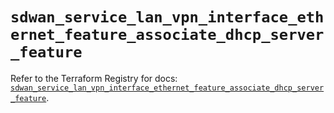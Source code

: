 # `sdwan_service_lan_vpn_interface_ethernet_feature_associate_dhcp_server_feature`

Refer to the Terraform Registry for docs: [`sdwan_service_lan_vpn_interface_ethernet_feature_associate_dhcp_server_feature`](https://registry.terraform.io/providers/ciscodevnet/sdwan/0.8.0/docs/resources/service_lan_vpn_interface_ethernet_feature_associate_dhcp_server_feature).
